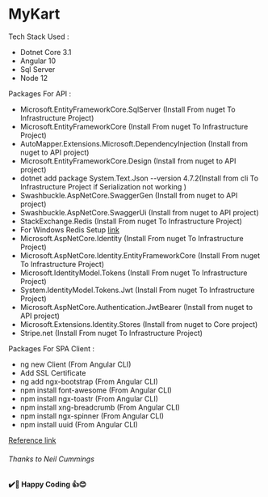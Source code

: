 # MyKart

Tech Stack Used :

 - Dotnet Core 3.1
 - Angular 10
 - Sql Server
 - Node 12

Packages For API :

 - Microsoft.EntityFrameworkCore.SqlServer (Install From nuget To Infrastructure Project)
 - Microsoft.EntityFrameworkCore (Install From nuget To Infrastructure Project)
 - AutoMapper.Extensions.Microsoft.DependencyInjection (Install from nuget to API project)
 - Microsoft.EntityFrameworkCore.Design (Install from nuget to API project)
 - dotnet add package System.Text.Json --version 4.7.2(Install from cli To Infrastructure Project if Serialization not working )
 - Swashbuckle.AspNetCore.SwaggerGen (Install from nuget to API project)
 - Swashbuckle.AspNetCore.SwaggerUi (Install from nuget to API project)
 - StackExchange.Redis (Install From nuget To Infrastructure Project)
 - For Windows Redis Setup [link](https://github.com/MicrosoftArchive/redis/releases)
 - Microsoft.AspNetCore.Identity (Install From nuget To Infrastructure Project)
 - Microsoft.AspNetCore.Identity.EntityFrameworkCore (Install From nuget To Infrastructure Project)
 - Microsoft.IdentityModel.Tokens (Install From nuget To Infrastructure Project)
 - System.IdentityModel.Tokens.Jwt (Install From nuget To Infrastructure Project)
 - Microsoft.AspNetCore.Authentication.JwtBearer (Install from nuget to API project)
 - Microsoft.Extensions.Identity.Stores (Install from nuget to Core project)
 - Stripe.net (Install From nuget To Infrastructure Project)

Packages For SPA Client :
 - ng new Client (From Angular CLI)
 - Add SSL Certificate
 - ng add ngx-bootstrap (From Angular CLI)
 - npm install font-awesome (From Angular CLI)
 - npm install ngx-toastr (From Angular CLI)
 - npm install xng-breadcrumb (From Angular CLI)
 - npm install ngx-spinner (From Angular CLI)
 - npm install uuid (From Angular CLI)
   

[Reference link](https://www.udemy.com/course/learn-to-build-an-e-commerce-app-with-net-core-and-angular/)

###### Thanks to Neil Cummings

**✔️🍺 Happy Coding 👍😊**
